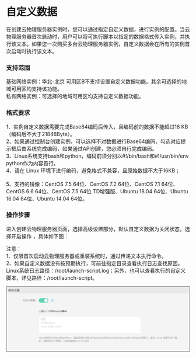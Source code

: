 # 自定义数据

在创建云物理服务器实例时，您可以通过指定自定义数据，进行实例的配置。当云物理服务器首次启动时，用户可以将可执行脚本以指定的数据格式传入实例，并执行该文本。如果您一次购买多台云物理服务器实例，自定义数据会在所有的实例首次启动时执行该文本。

### 支持范围

基础网络实例：华北-北京 可用区B不支持设置自定义数据功能。其余可选择的地域可用区均支持该功能。<br/>
私有网络实例：可选择的地域可用区均支持自定义数据功能。

### 格式要求

1、实例自定义数据需要完成Base64编码后传入，且编码前的数据不能超过16 KB（编码后不大于21848Byte）。<br/>
2、如果通过控制台创建实例，可以选择不对数据进行Base64编码，勾选对应提示框后由系统完成编码，如果通过API创建，您必须自行完成编码。<br/>
3、Linux系统支持bash和python，编码前须分别以#!/bin/bash和#!/usr/bin/env python作为内容首行。<br/>
4、请在 Linux 环境下进行编码，避免格式不兼容，且原始数据不大于16KB；<br/><br/>
5、支持的镜像：CentOS 7.5 64位、CentOS 7.2 64位、CentOS 7.1 64位、CentOS 6.6 64位、CentOS 7.5 64位 TD增强版、Ubuntu 18.04 64位、Ubuntu 16.04 64位、Ubuntu 14.04 64位。<br/>

### 操作步骤
进入创建云物理服务器页面，选择高级设置部分，默认自定义数据为关闭状态，选择开启操作 ，具体如下图：<br/>

注意：<br/>
1、仅限首次启动云物理服务器或重装系统时，通过传递文本执行命令。<br/>
2、如果自定义数据没有按预期执行，可前往指定目录查看执行日志查找原因。Linux系统日志路径：/root/launch-script.log；另外，也可以查看执行的自定义脚本，详见路径：/root/launch-script。

![创建自定义数据](../../Image/user-data.png)



